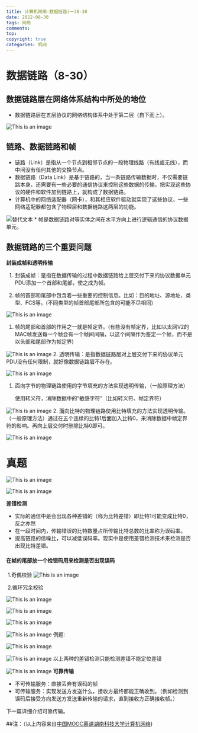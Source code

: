 ```yaml
---
title: 计算机网络-数据链路(一)8-30
date: 2022-08-30
tags: 网络
comments:
top: 
copyright: true
categories: 机网
---
```

# 数据链路（8-30）

##  数据链路层在网络体系结构中所处的地位

* 数据链路层在五层协议的网络结构体系中处于第二层（自下而上）。

![This is an image](./1/sex.png)
<!--more-->
##  链路、数据链路和帧

* 链路（Link）是指从一个节点到相邻节点的一段物理线路（有线或无线），而中间没有任何其他的交换节点。
* 数据链路（Data Link）是基于链路的，当一条链路传输数据时，不仅需要链路本身，还需要有一些必要的通信协议来控制这些数据的传输，把实现这些协议的硬件和软件加到链路上，就构成了数据链路。
* 计算机中的网络适配器（网卡），和其相应软件驱动就实现了这些协议，一些网络适配器都包含了物理层和数据链路这两层的功能。


<img src="./1/sex.png" alt="替代文本" style="float:center;">
* 帧是数据链路对等实体之间在水平方向上进行逻辑通信的协议数据单元。

##  数据链路的三个重要问题

**封装成帧和透明传输**

1.  封装成帧：是指在数据传输的过程中数据链路给上层交付下来的协议数据单元PDU添加一个首部和尾部，使之成为帧。

   1. 帧的首部和尾部中包含着一些重要的控制信息。比如：目的地址、源地址、类型、FCS等。(不同类型的帧首部尾部所包含的可能不尽相同)


![This is an image](./计算机网络-数据链路(一)8-30.md/3.png)
   1. 帧的尾部和首部的作用之一就是帧定界。(有些没有帧定界，比如以太网V2的MAC帧发送每一个帧会有一个帧间间隔，以这个间隔作为鉴定一个帧，而不是以头部和尾部作为帧定界)


![This is an image](./计算机网络-数据链路(一)8-30.md/fzcz.png)
2. 透明传输：是指数据链路层对上层交付下来的协议单元PDU没有任何限制，就好像数据链路层不存在。

   
![This is an image](./计算机网络-数据链路(一)8-30.md/fzcz.png)
   1. 面向字节的物理链路使用的字节填充的方法实现透明传输，（一般原理方法）

      使用转义符，消除数据中的“敏感字符”（比如转义符、帧定界符）

      
![This is an image](./计算机网络-数据链路(一)8-30.md/byte.png)
   2. 面向比特的物理链路使用比特填充的方法实现透明传输。（一般原理方法）通过在五个连续的比特1后面加入比特0，来消除数据中帧定界符的影响。再向上层交付时删除比特0即可。


![This is an image](./计算机网络-数据链路(一)8-30.md/bite.png)
   # 真题


![This is an image](./计算机网络-数据链路(一)8-30.md/12.png)


![This is an image](./计算机网络-数据链路(一)8-30.md/13.png)
   

**差错检测**

* 实际的通信中是会出现各种差错的（称为比特差错）即比特1可能变成比特0，反之亦然
* 在一段时间内，传输错误的比特数量占所传输比特总数的比率称为误码率。
* 提高链路的信噪比，可以减低误码率。现实中是使用差错检测技术来检测是否出现比特差错。

#### **在帧的尾部放一个检错码用来检测是否出现误码**

​	1.奇偶校验
![This is an image](./计算机网络-数据链路(一)8-30.md/jo.png)

​	2.循环冗余校验


![This is an image](./计算机网络-数据链路(一)8-30.md/xunhuan.png)

![This is an image](./计算机网络-数据链路(一)8-30.md/xunhuan1.png)

![This is an image](./计算机网络-数据链路(一)8-30.md/xunhuan2.png)

![This is an image](./计算机网络-数据链路(一)8-30.md/xunhuan3.png)
例题:


![This is an image](./计算机网络-数据链路(一)8-30.md/xunhuan4.png)

![This is an image](./计算机网络-数据链路(一)8-30.md/xunhuan5.png)
以上两种的差错检测只能检测差错不能定位差错

![This is an image](./计算机网络-数据链路(一)8-30.md/xunhuan6.png)
**可靠传输**

* 不可传输服务：直接丢弃有误码的帧
* 可传输服务：实现发送方发送什么，接收方最终都能正确收到。（例如检测到误码后接受方向发送方发送重新传输的请求，直到接收方正确接收帧。）

下一篇详细介绍可靠传输。

##注：（以上内容来自[中国MOOC慕课湖南科技大学计算机网络](https://www.icourse163.org/learn/HNKJ-1461816178?tid=1468294445#/learn/announce))













